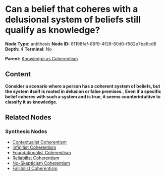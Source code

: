 # Can a belief that coheres with a delusional system of beliefs still qualify as knowledge?

**Node Type:** antithesis
**Node ID:** 61198faf-89f9-4f28-80d0-f582e7ba6cd8
**Depth:** 4
**Terminal:** No

**Parent:** [Knowledge as Coherentism](knowledge-as-coherentism-synthesis-827a58e3-0c95-46b8-b60b-2fd19617e213.md)

## Content

**Consider a scenario where a person has a coherent system of beliefs, but the system itself is rooted in delusion or false premises.**, **Even if a specific belief coheres with such a system and is true, it seems counterintuitive to classify it as knowledge.**

## Related Nodes

### Synthesis Nodes

- [Contextualist Coherentism](contextualist-coherentism-synthesis-b5b91a9c-1d2e-40f3-8803-c200597836e2.md)
- [Infinitist Coherentism](infinitist-coherentism-synthesis-c2d9b641-846d-4f5a-8f6b-48369106f57d.md)
- [Foundationalist Coherentism](foundationalist-coherentism-synthesis-28b561c6-0c41-402d-b092-b9e4d3a364ff.md)
- [Reliabilist Coherentism](reliabilist-coherentism-synthesis-e7eb65d1-ca7b-4828-9644-aeed63a78f0e.md)
- [No-Skepticism Coherentism](no-skepticism-coherentism-synthesis-0dffcd00-dbfb-48fc-a15a-d0e16f5d9c9d.md)
- [Fallibilist Coherentism](fallibilist-coherentism-synthesis-e2574a14-946b-48a2-83c8-e10b17b8f4d8.md)
